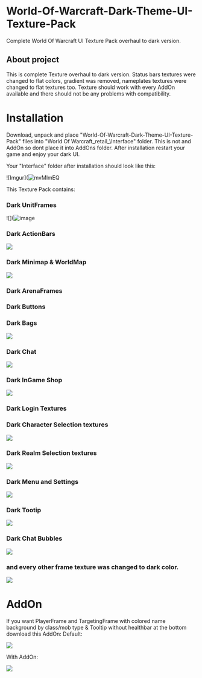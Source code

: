 # World-Of-Warcraft-Dark-Theme-UI-Texture-Pack
Complete World Of Warcraft UI Texture Pack overhaul to dark version.

## About project
This is complete Texture overhaul to dark version. Status bars textures were changed to flat colors, gradient was removed, nameplates textures were changed to flat textures too. Texture should work with every AddOn available and there should not be any problems with compatibility. 

# Installation
Download, unpack and place "World-Of-Warcraft-Dark-Theme-UI-Texture-Pack" files into "World Of Warcraft\_retail_\Interface\" folder. This is not and AddOn so dont place it into AddOns folder. After installation restart your game and enjoy your dark UI.

Your "Interface" folder after installation should look like this:

![Imgur](![mvMlmEQ](https://user-images.githubusercontent.com/34164362/165373357-130a4599-6f5c-4e14-8664-1f348a50aa4a.png)


This Texture Pack contains:

### Dark UnitFrames

![](![image](https://user-images.githubusercontent.com/34164362/165373423-53de10f7-4caf-498e-a8b0-56cf5bb8b2ab.png)

### Dark ActionBars

![](https://imgur.com/a/Si57Fcu.png)

### Dark Minimap & WorldMap

![](https://imgur.com/a/D1RYX2m.png)

### Dark ArenaFrames

### Dark Buttons

### Dark Bags

![](https://imgur.com/a/URLaiSw.png)

### Dark Chat

![](https://imgur.com/a/CO6TX8B.png)

### Dark InGame Shop

![](https://imgur.com/a/43Sdp6B.png)

### Dark Login Textures

### Dark Character Selection textures

![](https://imgur.com/a/lDp8C0h.png)

### Dark Realm Selection textures

![](https://imgur.com/a/NzIM9ru.png)

### Dark Menu and Settings

![](https://imgur.com/a/8GtWrkP.png)

### Dark Tootip

![](https://imgur.com/a/8Y1tGD7.png)

### Dark Chat Bubbles

![](https://imgur.com/a/ZEgjYsw.png)

### and every other frame texture was changed to dark color.

![](https://imgur.com/a/O8bc33z.png)



# AddOn

If you want PlayerFrame and TargetingFrame with colored name background by class/mob type & Tooltip without healthbar at the bottom download this AddOn:
Default:

![](https://imgur.com/a/qOJLz8N.png)


With AddOn:

![](https://imgur.com/a/g5baWIN.png)





